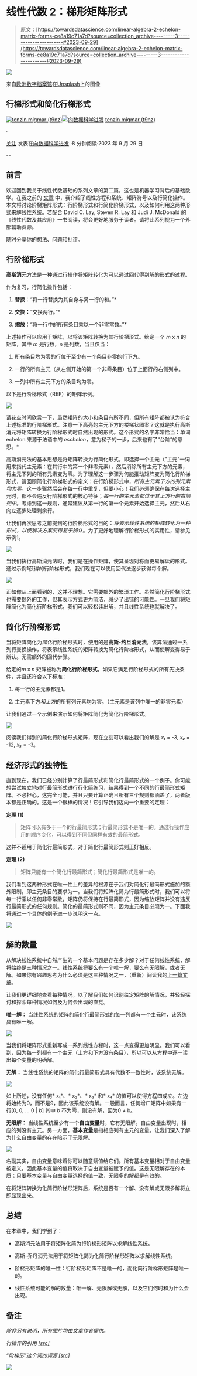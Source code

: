 # 线性代数 2：梯形矩阵形式

> 原文：[https://towardsdatascience.com/linear-algebra-2-echelon-matrix-forms-ce8a19c71a7d?source=collection_archive---------3-----------------------#2023-09-29](https://towardsdatascience.com/linear-algebra-2-echelon-matrix-forms-ce8a19c71a7d?source=collection_archive---------3-----------------------#2023-09-29)

![](../Images/1f8e321d874aa684e75a2b911f1e67eb.png)

来自[欧洲数字档案馆](https://unsplash.com/@europeana)在[Unsplash](https://unsplash.com/photos/QaUm-ISDXVw)上的图像

## 行梯形式和简化行梯形式

[](https://medium.com/@t9nz?source=post_page-----ce8a19c71a7d--------------------------------)[![tenzin migmar (t9nz)](../Images/d9a3e1fe10afba1f1dc0fc7e4d241d73.png)](https://medium.com/@t9nz?source=post_page-----ce8a19c71a7d--------------------------------)[](https://towardsdatascience.com/?source=post_page-----ce8a19c71a7d--------------------------------)[![向数据科学进发](../Images/a6ff2676ffcc0c7aad8aaf1d79379785.png)](https://towardsdatascience.com/?source=post_page-----ce8a19c71a7d--------------------------------) [tenzin migmar (t9nz)](https://medium.com/@t9nz?source=post_page-----ce8a19c71a7d--------------------------------)

·

[关注](https://medium.com/m/signin?actionUrl=https%3A%2F%2Fmedium.com%2F_%2Fsubscribe%2Fuser%2Fd6ff685c466&operation=register&redirect=https%3A%2F%2Ftowardsdatascience.com%2Flinear-algebra-2-echelon-matrix-forms-ce8a19c71a7d&user=tenzin+migmar+%28t9nz%29&userId=d6ff685c466&source=post_page-d6ff685c466----ce8a19c71a7d---------------------post_header-----------) 发表在[向数据科学进发](https://towardsdatascience.com/?source=post_page-----ce8a19c71a7d--------------------------------) ·8 分钟阅读·2023 年 9 月 29 日[](https://medium.com/m/signin?actionUrl=https%3A%2F%2Fmedium.com%2F_%2Fvote%2Ftowards-data-science%2Fce8a19c71a7d&operation=register&redirect=https%3A%2F%2Ftowardsdatascience.com%2Flinear-algebra-2-echelon-matrix-forms-ce8a19c71a7d&user=tenzin+migmar+%28t9nz%29&userId=d6ff685c466&source=-----ce8a19c71a7d---------------------clap_footer-----------)

--

[](https://medium.com/m/signin?actionUrl=https%3A%2F%2Fmedium.com%2F_%2Fbookmark%2Fp%2Fce8a19c71a7d&operation=register&redirect=https%3A%2F%2Ftowardsdatascience.com%2Flinear-algebra-2-echelon-matrix-forms-ce8a19c71a7d&source=-----ce8a19c71a7d---------------------bookmark_footer-----------)

## 前言

欢迎回到我关于线性代数基础的系列文章的第二篇，这也是机器学习背后的基础数学。在我之前的 [文章](https://medium.com/@t9nz/linear-algebra-1-1-15b70e48bab9) 中，我介绍了线性方程和系统、矩阵符号以及行简化操作。本文将讨论阶梯矩阵形式：行阶梯形式和行简化阶梯形式，以及如何利用这两种形式来解线性系统。若配合 David C. Lay, Steven R. Lay 和 Judi J. McDonald 的《线性代数及其应用》一书阅读，将会更好地服务于读者。请将此系列视为一个外部辅助资源。

随时分享你的想法、问题和批评。

## 行阶梯形式

**高斯消元**方法是一种通过行操作将矩阵转化为可以通过回代得到解的形式的过程。

作为复习，行简化操作包括：

1.  **替换**：“将一行替换为其自身与另一行的和。”*

1.  **交换：**“交换两行。”*

1.  **缩放**：“将一行中的所有条目乘以一个非零常数。”*

上述操作可以应用于矩阵，以将该矩阵转换为其行阶梯形式。给定一个 *m* x *n* 的矩阵，其中 *m* 是行数，*n* 是列数，当且仅当：

1.  所有条目均为零的行位于至少有一个条目非零的行下方。

1.  一行的所有主元（从左侧开始的第一个非零条目）位于上面行的右侧列中。

1.  一列中所有主元下方的条目均为零。

以下是行阶梯形式（REF）的矩阵示例。

![](../Images/ec2c60041a8d0cb8f9cd445e8a64c163.png)

请花点时间欣赏一下，虽然矩阵的大小和条目有所不同，但所有矩阵都被认为符合上述标准的行阶梯形式。注意一下高亮的主元下方的楼梯状图案？这就是执行高斯消元将矩阵转换为行阶梯形式时自然出现的形式。这个形式的名字非常恰当：单词 echelon 来源于法语中的 *eschelon*，意为梯子的一步，后来也有了“台阶”的意思。*

高斯消元法的基本思想是将矩阵转换为行简化形式，即选择一个主元（"主元"一词用来指代主元素：在其行中的第一个非零元素），然后消除所有主元下方的元素，将主元下列的所有元素变为零。为了理解这一步骤为何能推动矩阵变为简化行阶梯形式，请回顾简化行阶梯形式的定义：在行阶梯形式中，*所有主元素下方的列元素均为零*。这一步骤然后会在每一行中重复，但要小心！我们必须确保在每次选择主元时，都不会违反行阶梯形式的核心特征；*每一行的主元素都位于其上方行的右侧列中*。考虑到这一规则，通常建议从第一行的第一个元素开始选择主元，然后从右向左逐步处理剩余行。

让我们再次思考之前提到的行阶梯形式的目的：*将表示线性系统的矩阵转化为一种形式，以便解决方案变得易于辨认*。为了更好地理解行阶梯形式的实用性，请参见示例1。

![](../Images/582a0e87b392e958c6eb74090382c36d.png)

当我们执行高斯消元法时，我们是在操作矩阵，使其呈现对称而更易解读的形式。通过示例1获得的行阶梯形式，我们现在可以使用回代法逐步获得每个解。

![](../Images/709b5e4f808de3ba47b6ad451d41d3af.png)

正如你从上面看到的，这并不理想。它需要额外的繁琐工作。虽然简化行阶梯形式也需要额外的工作，但其表示方式更为简洁，减少了出错的可能性。一旦我们将矩阵简化为简化行阶梯形式，我们可以轻松读出解，并且线性系统也就解决了。

## 简化行阶梯形式

当将矩阵简化为*简化*行阶梯形式时，使用的是**高斯-约旦消元法**。该算法通过一系列行变换操作，将表示线性系统的矩阵转换为简化行阶梯形式，从而使解变得易于辨认。无需额外的回代步骤。

给定的*m* x *n* 矩阵被称为**简化行阶梯形式**，如果它满足行阶梯形式的所有先决条件，并且还符合以下标准：

1.  每一行的主元素都是1。

1.  主元素下方*和上方*的所有列元素均为零。（主元素是该列中唯一的非零元素）

让我们通过一个示例来演示如何将矩阵简化为简化行阶梯形式。

![](../Images/2ad91773415d7929028f39ac4920f006.png)

阅读我们得到的简化行阶梯形式矩阵，现在立刻可以看出我们的解是 *x₁* = -3, *x₂* = -12, *x₃* = -3。

## 经济形式的独特性

直到现在，我们已经分别计算了行最简形式和简化行最简形式的一个例子。你可能想尝试独立地对行最简形式进行行化简练习，结果得到一个不同的行最简形式矩阵。不必担心，这完全可能，并且只要计算正确且所有三个规则都涵盖了，两者版本都是正确的。这是一个很棒的情况！它引导我们迈向一个重要的定理：

**定理 (1)**

> 矩阵可以有多于一个的行最简形式；行最简形式不是唯一的。通过行操作应用的顺序变化，可以得到不同但同样有效的最简形式。

这并不适用于简化行最简形式，对于简化行最简形式则正好相反。

**定理 (2)**

> 矩阵只能有一个简化行最简形式；简化行最简形式是唯一的。

我们看到这两种形式在唯一性上的差异的根源在于我们对简化行最简形式施加的额外限制，即主元条目的要求为一。当我们将矩阵化简为行最简形式时，我们可以将每一行乘以任何非零常数，矩阵仍将保持在行最简形式，因为缩放矩阵并没有违反行最简形式的任何规则。简化的最简形式则不同，因为主元条目必须为一。下面我将通过一个具体的例子进一步说明这一点。

![](../Images/58e0655358209fca7d71a78b5e2822a0.png)

## 解的数量

从解决线性系统中自然产生的一个基本问题是存在多少解？对于任何线性系统，解将始终是三种情况之一。线性系统将要么有一个唯一解，要么有无限解，或者无解。如果你有兴趣思考为什么必须是这三种情况之一，（重新）阅读我的[上一篇文章](https://medium.com/towards-data-science/linear-algebra-1-1-15b70e48bab9)。

让我们更详细地查看每种情况，以了解我们如何识别给定矩阵的解情况，并轻轻探讨和探索每种情况如何及为何会出现的直觉。

**唯一解：** 当线性系统的矩阵的简化行最简形式的每一列都有一个主元时，该系统具有唯一解。

![](../Images/4fb5f2896012071e606957a212827abb.png)

当我们将矩阵形式重新写成一系列线性方程时，这一点变得更加明显。我们可以看到，因为每一列都有一个主元（上方和下方没有条目），所以可以从方程中逐一读出每个变量的明确解。

**无解：** 当线性系统的矩阵的简化行最简形式具有代数不一致性时，该系统无解。

![](../Images/f6d3b02bc948d6a62f3e5a7bfff9eb5a.png)

如上所述，没有任何* x₁*、* x₂*、* x₃* 和* x₄* 的值可以使得方程四成立。左边将始终为0，而不是9，因此该系统没有解。一般而言，任何增广矩阵中如果有一行[0, 0, … 0 | *b*] 其中 *b* 不为零，则没有解，因为0 ≠ b。

**无限解：** 当线性系统至少有一个**自由变量**时，它有无限解。自由变量出现时，相应的列没有主元。另一方面，**基本变量**是指相应列有主元的变量。让我们深入了解为什么自由变量的存在暗示了无限解。

![](../Images/0767e4b4574ba93ef2cb39d46c028282.png)

名副其实，自由变量意味着你可以随意赋值给它们。所有基本变量相对于自由变量被定义，因此基本变量的值将取决于自由变量被赋予的值。这是无限解存在的本质；只要基本变量与自由变量选择的值一致，无限多的解都是有效的。

在将矩阵转换为化简行阶梯形矩阵后，系统是否有一个解、没有解或无限多解将立即显现出来。

## 总结

在本章中，我们学到了：

+   高斯消元法用于将矩阵化简为行阶梯形矩阵以求解线性系统。

+   高斯-乔丹消元法用于将矩阵化简为化简行阶梯形矩阵以求解线性系统。

+   阶梯形矩阵的唯一性：行阶梯形矩阵不是唯一的，而化简行阶梯形矩阵是唯一的。

+   线性系统可能的解的数量：唯一解、无限解或无解，以及它们何时和为什么会出现。

## 备注

*除非另有说明，所有图片均由文章作者提供。*

*行操作的引用 [[src]](https://math.berkeley.edu/~arash/54/notes/01_01.pdf)*

*“阶梯形”这个词的词源 [[src](https://medium.com/towards-data-science/linear-algebra-1-1-15b70e48bab9)]*

![](../Images/7a95d39351501e346cecd94f4eb8b651.png)
